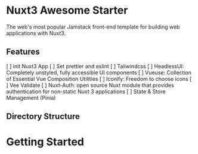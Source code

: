 # Nuxt3 Awesome Starter

The web's most popular Jamstack front-end template for building web applications with Nuxt3.

## Features

[ ] init Nuxt3 App
[ ] Set prettier and eslint
[ ] Tailwindcss
[ ] HeadlessUI: Completely unstyled, fully accessible UI components
[ ] Vueuse: Collection of Essential Vue Composition Utilities
[ ] Iconify: Freedom to choose icons
[ ] Vee Validate
[ ] Nuxt-Auth: open source Nuxt module that provides authentication for non-static Nuxt 3 applications
[ ] State & Store Management (Pinia)

## Directory Structure

# Getting Started
